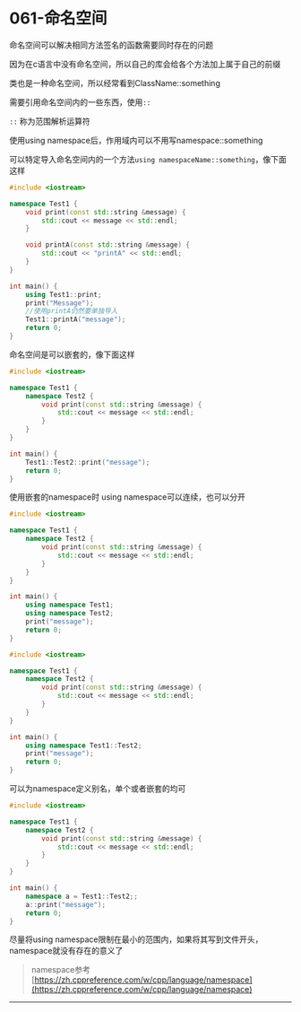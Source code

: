 # 061-命名空间

命名空间可以解决相同方法签名的函数需要同时存在的问题

因为在c语言中没有命名空间，所以自己的库会给各个方法加上属于自己的前缀

类也是一种命名空间，所以经常看到ClassName::something

需要引用命名空间内的一些东西，使用`::`

`::` 称为范围解析运算符

使用using namespace后，作用域内可以不用写namespace::something

可以特定导入命名空间内的一个方法`using namespaceName::something`，像下面这样

```c++
#include <iostream>

namespace Test1 {
    void print(const std::string &message) {
        std::cout << message << std::endl;
    }

    void printA(const std::string &message) {
        std::cout << "printA" << std::endl;
    }
}

int main() {
    using Test1::print;
    print("Message");
    //使用printA仍然要单独导入
    Test1::printA("message");
    return 0;
}
```

命名空间是可以嵌套的，像下面这样

```c++
#include <iostream>

namespace Test1 {
    namespace Test2 {
        void print(const std::string &message) {
            std::cout << message << std::endl;
        }
    }
}

int main() {
    Test1::Test2::print("message");
    return 0;
}
```

使用嵌套的namespace时 using namespace可以连续，也可以分开

```c++
#include <iostream>

namespace Test1 {
    namespace Test2 {
        void print(const std::string &message) {
            std::cout << message << std::endl;
        }
    }
}

int main() {
    using namespace Test1;
    using namespace Test2;
    print("message");
    return 0;
}
```

```c++
#include <iostream>

namespace Test1 {
    namespace Test2 {
        void print(const std::string &message) {
            std::cout << message << std::endl;
        }
    }
}

int main() {
    using namespace Test1::Test2;
    print("message");
    return 0;
}
```

可以为namespace定义别名，单个或者嵌套的均可

```c++
#include <iostream>

namespace Test1 {
    namespace Test2 {
        void print(const std::string &message) {
            std::cout << message << std::endl;
        }
    }
}

int main() {
    namespace a = Test1::Test2;;
    a::print("message");
    return 0;
}
```

尽量将using namespace限制在最小的范围内，如果将其写到文件开头，namespace就没有存在的意义了

> namespace参考 [https://zh.cppreference.com/w/cpp/language/namespace](https://zh.cppreference.com/w/cpp/language/namespace)

***

